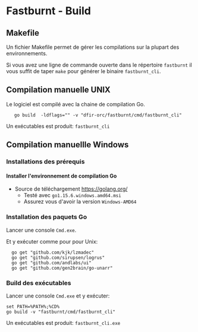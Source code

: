 # Fastburnt - Build


## Makefile

Un fichier Makefile permet de gérer les compilations sur la plupart des environnements.

Si vous avez une ligne de commande ouverte dans le répertoire `fastburnt` il vous suffit de taper `make` pour générer le binaire `fastburnt_cli`.

## Compilation manuelle UNIX



Le logiciel est compilé avec la chaine de compilation Go.

```
   go build  -ldflags="" -v "dfir-orc/fastburnt/cmd/fastburnt_cli"
```

Un  exécutables est produit: `fastburnt_cli`

## Compilation manuellle Windows

### Installations des prérequis

#### Installer l'environnement de compilation Go

* Source de téléchargement <https://golang.org/>
  * Testé avec `go1.15.6.windows.amd64.msi`
  * Assurez vous d'avoir la version `Windows-AMD64`

### Installation des paquets Go

Lancer une console `Cmd.exe`.

Et y exécuter comme pour pour Unix:
```
  go get "github.com/kjk/lzmadec"
  go get "github.com/sirupsen/logrus"
  go get "github.com/andlabs/ui"
  go get "github.com/gen2brain/go-unarr"

```

### Build des exécutables

Lancer une console `Cmd.exe` et y exécuter:
```
set PATH=%PATH%;%CD%
go build -v "fastburnt/cmd/fastburnt_cli"
```

Un exécutables est produit: `fastburnt_cli.exe`


